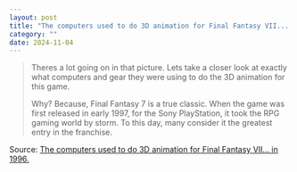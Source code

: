 ```yaml
---
layout: post
title: "The computers used to do 3D animation for Final Fantasy VII... in 1996."
category: ""
date: 2024-11-04
---
```


>Theres a lot going on in that picture. Lets take a closer look at exactly what computers and gear they were using to do the 3D animation for this game.
>
> Why? Because, Final Fantasy 7 is a true classic. When the game was first released in early 1997, for the Sony PlayStation, it took the RPG gaming world by storm. To this day, many consider it the greatest entry in the franchise.

Source: [The computers used to do 3D animation for Final Fantasy VII... in 1996.](https://lunduke.substack.com/p/the-computers-used-to-do-3d-animation)
